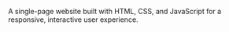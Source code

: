A single-page website built with HTML, CSS, and JavaScript for a responsive, interactive user experience.
